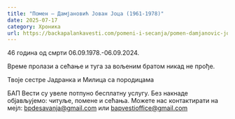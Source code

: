 ```yaml
---
title: "Помен – Дамјановић Јован Јоца (1961-1978)"
date: 2025-07-17
category: Хроника
url: https://backapalankavesti.com/pomeni-i-secanja/pomen-damjanovic-jovan-joca-1961-1978/
---
```


46 година од смрти
06.09.1978.-06.09.2024.

Време пролази а сећање и туга за вољеним братом никад не прође.

Твоје сестре Јадранка и Милица са породицама

БАП Вести су увеле потпуно бесплатну услугу. Без накнаде објављујемо: читуље, помене и сећања. Можете нас контактирати на мејл: bpdesavanja@gmail.com или bapvestioffice@gmail.com
